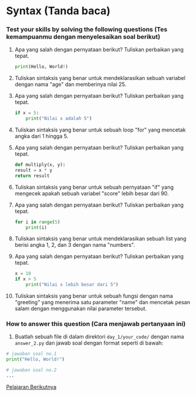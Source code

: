 # Syntax (Tanda baca)

### Test your skills by solving the following questions (Tes kemampuanmu dengan menyelesaikan soal berikut)

1. Apa yang salah dengan pernyataan berikut? Tuliskan perbaikan yang tepat.

   ```python
   print(Hello, World!)
   ```

2. Tuliskan sintaksis yang benar untuk mendeklarasikan sebuah variabel dengan nama "age" dan memberinya nilai 25.

3. Apa yang salah dengan pernyataan berikut? Tuliskan perbaikan yang tepat.

   ```python
   if x = 5:
       print("Nilai x adalah 5")
   ```

4. Tuliskan sintaksis yang benar untuk sebuah loop "for" yang mencetak angka dari 1 hingga 5.

5. Apa yang salah dengan pernyataan berikut? Tuliskan perbaikan yang tepat.

   ```python
   def multiply(x, y):
   result = x * y
   return result
   ```

6. Tuliskan sintaksis yang benar untuk sebuah pernyataan "if" yang mengecek apakah sebuah variabel "score" lebih besar dari 90.

7. Apa yang salah dengan pernyataan berikut? Tuliskan perbaikan yang tepat.

   ```python
   for i in range(5)
       print(i)
   ```

8. Tuliskan sintaksis yang benar untuk mendeklarasikan sebuah list yang berisi angka 1, 2, dan 3 dengan nama "numbers".

9. Apa yang salah dengan pernyataan berikut? Tuliskan perbaikan yang tepat.

   ```python
   x = 10
   if x > 5
       print("Nilai x lebih besar dari 5")
   ```

10. Tuliskan sintaksis yang benar untuk sebuah fungsi dengan nama "greeting" yang menerima satu parameter "name" dan mencetak pesan salam dengan menggunakan nilai parameter tersebut.

### How to answer this question (Cara menjawab pertanyaan ini)

1. Buatlah sebuah file di dalam direktori `day_1/your_code/` dengan nama `answer_2.py` dan jawab soal dengan format seperti di bawah:

```python
# jawaban soal no.1
print("Hello, World!")

# jawaban soal no.2
...
```

[Pelajaran Berikutnya](./3_comments.md)
